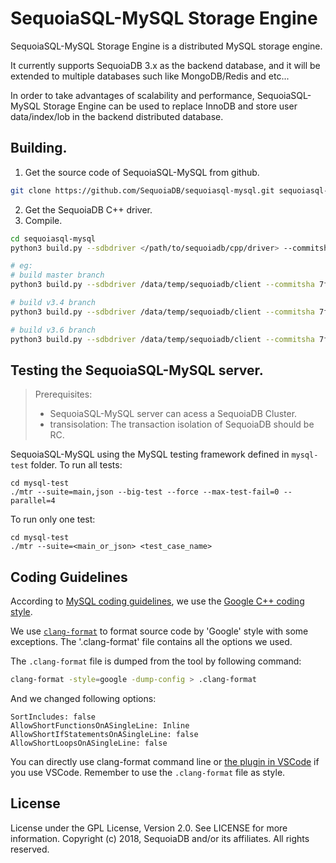 # SequoiaSQL-MySQL Storage Engine

SequoiaSQL-MySQL Storage Engine is a distributed MySQL storage engine.

It currently supports SequoiaDB 3.x as the backend database, and it will be extended to multiple databases such like MongoDB/Redis and etc...

In order to take advantages of scalability and performance, SequoiaSQL-MySQL Storage Engine can be used to replace InnoDB and store user data/index/lob in the backend distributed database.

## Building.
1. Get the source code of SequoiaSQL-MySQL from github.     
```bash
git clone https://github.com/SequoiaDB/sequoiasql-mysql.git sequoiasql-mysql
```  
2. Get the SequoiaDB C++ driver.
3. Compile.
```bash
cd sequoiasql-mysql
python3 build.py --sdbdriver </path/to/sequoiadb/cpp/driver> --commitsha <commit SHA> --mysqlsrcpkgdir </path/to/mysql/original/src/archive/package> -t mysql --buildir=<builddir_name> --connector=<connector_branch_name> -i  </path/to/install/mysql/>  --archivetest --dd -j 64

# eg:
# build master branch
python3 build.py --sdbdriver /data/temp/sequoiadb/client --commitsha 7f1105cbb78e415e5d59caf536aed50c4d6b0b67 --mysqlsrcpkgdir /data/temp/ -t mysql --builddir=mysql_debug_build -i  /data/temp/mysql --archivetest --dd -j 64

# build v3.4 branch
python3 build.py --sdbdriver /data/temp/sequoiadb/client --commitsha 7f1105cbb78e415e5d59caf536aed50c4d6b0b67 --mysqlsrcpkgdir /data/temp/ -t mysql --builddir=mysql_v34_debug_build --connector="3.4" -i  /data/temp/mysql --archivetest --dd -j 64

# build v3.6 branch
python3 build.py --sdbdriver /data/temp/sequoiadb/client --commitsha 7f1105cbb78e415e5d59caf536aed50c4d6b0b67 --mysqlsrcpkgdir /data/temp/ -t mysql --builddir=mysql_v36_debug_build --connector="3.6" -i  /data/temp/mysql --archivetest --dd -j 64
```

## Testing the SequoiaSQL-MySQL server.
> Prerequisites:  
> - SequoiaSQL-MySQL server can acess a SequoiaDB Cluster.   
> - transisolation: The transaction isolation of SequoiaDB should be RC.

SequoiaSQL-MySQL using the MySQL testing framework defined in `mysql-test` folder. To run all tests:
```
cd mysql-test
./mtr --suite=main,json --big-test --force --max-test-fail=0 --parallel=4
```
To run only one test:
```
cd mysql-test
./mtr --suite=<main_or_json> <test_case_name>
```

## Coding Guidelines

According to [MySQL coding guidelines](https://dev.mysql.com/doc/dev/mysql-server/latest/PAGE_CODING_GUIDELINES.html), we use the [Google C++ coding style](https://google.github.io/styleguide/cppguide.html).

We use [`clang-format`](http://clang.llvm.org/docs/ClangFormat.html) to format source code by 'Google' style with some exceptions. The '.clang-format' file contains all the options we used.

The `.clang-format` file is dumped from the tool by following command:
```bash
clang-format -style=google -dump-config > .clang-format
```

And we changed following options:
```
SortIncludes: false
AllowShortFunctionsOnASingleLine: Inline
AllowShortIfStatementsOnASingleLine: false
AllowShortLoopsOnASingleLine: false
```

You can directly use clang-format command line or [the plugin in VSCode](https://marketplace.visualstudio.com/items?itemName=xaver.clang-format) if you use VSCode. Remember to use the `.clang-format` file as style.

## License

License under the GPL License, Version 2.0. See LICENSE for more information.
Copyright (c) 2018, SequoiaDB and/or its affiliates. All rights reserved.
